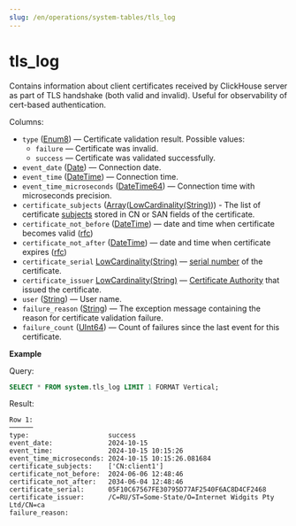 ```yaml
---
slug: /en/operations/system-tables/tls_log
---
```

# tls_log

Contains information about client certificates received by ClickHouse server as part of TLS handshake (both valid and invalid). Useful for observability of cert-based authentication.

Columns:

- `type` ([Enum8](../../sql-reference/data-types/enum.md)) — Certificate validation result. Possible values:
    - `failure` — Certificate was invalid.
    - `success` — Certificate was validated successfully.
- `event_date` ([Date](../../sql-reference/data-types/date.md)) — Connection date.
- `event_time` ([DateTime](../../sql-reference/data-types/datetime.md)) — Connection time.
- `event_time_microseconds` ([DateTime64](../../sql-reference/data-types/datetime64.md)) — Connection time with microseconds precision.
- `certificate_subjects` ([Array](../../sql-reference/data-types/array.md)([LowCardinality(String)](../../sql-reference/data-types/lowcardinality.md))) - The list of certificate [subjects](https://datatracker.ietf.org/doc/html/rfc5280#section-4.1.2.6) stored in CN or SAN fields of the certificate.
- `certificate_not_before` ([DateTime](../../sql-reference/data-types/datetime.md)) — date and time when certificate becomes valid ([rfc](https://datatracker.ietf.org/doc/html/rfc6487#section-4.6.1))
- `certificate_not_after` ([DateTime](../../sql-reference/data-types/datetime.md)) — date and time when certificate expires ([rfc](https://datatracker.ietf.org/doc/html/rfc6487#section-4.6.2))
- `certificate_serial` [LowCardinality(String)](../../sql-reference/data-types/lowcardinality.md) — [serial number](https://datatracker.ietf.org/doc/html/rfc6487#section-4.2) of the certificate.
- `certificate_issuer` [LowCardinality(String)](../../sql-reference/data-types/lowcardinality.md) — [Certificate Authority](https://datatracker.ietf.org/doc/html/rfc6487#section-4.4) that issued the certificate.
- `user` ([String](../../sql-reference/data-types/string.md)) — User name.
- `failure_reason` ([String](../../sql-reference/data-types/string.md)) — The exception message containing the reason for certificate validation failure.
- `failure_count` ([UInt64](../../sql-reference/data-types/int-uint.md)) — Count of failures since the last event for this certificate.

**Example**

Query:

``` sql
SELECT * FROM system.tls_log LIMIT 1 FORMAT Vertical;
```

Result:

``` text
Row 1:
──────
type:                    success
event_date:              2024-10-15
event_time:              2024-10-15 10:15:26
event_time_microseconds: 2024-10-15 10:15:26.081684
certificate_subjects:    ['CN:client1']
certificate_not_before:  2024-06-06 12:48:46
certificate_not_after:   2034-06-04 12:48:46
certificate_serial:      05F10C67567FE30795D77AF2540F6AC8D4CF2468
certificate_issuer:      /C=RU/ST=Some-State/O=Internet Widgits Pty Ltd/CN=ca
failure_reason:
```
